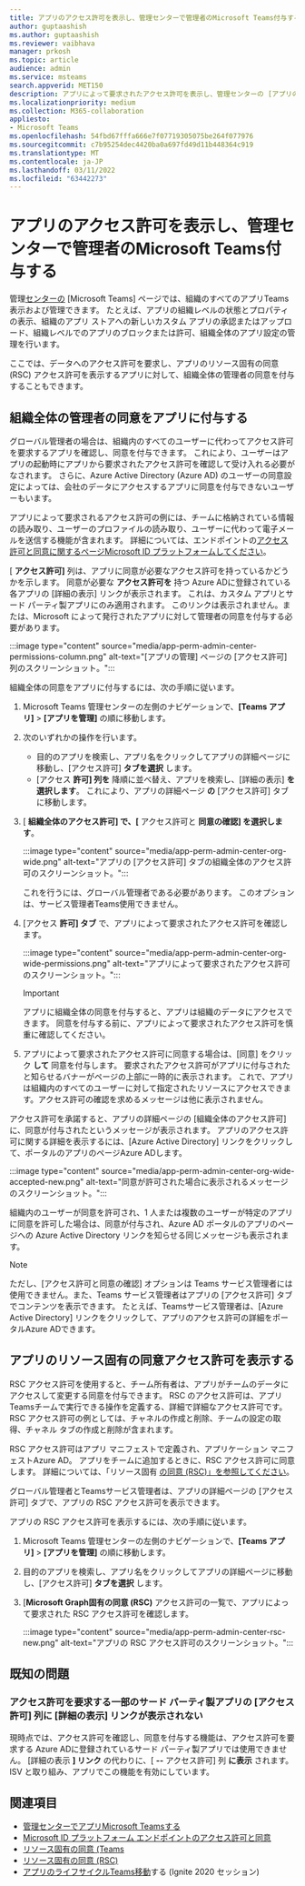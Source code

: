 ```yaml
---
title: アプリのアクセス許可を表示し、管理センターで管理者のMicrosoft Teams付与する
author: guptaashish
ms.author: guptaashish
ms.reviewer: vaibhava
manager: prkosh
ms.topic: article
audience: admin
ms.service: msteams
search.appverid: MET150
description: アプリによって要求されたアクセス許可を表示し、管理センターの [アプリの管理] ページでアプリに管理者の同意Microsoft Teamsします。
ms.localizationpriority: medium
ms.collection: M365-collaboration
appliesto:
- Microsoft Teams
ms.openlocfilehash: 54fbd67fffa666e7f07719305075be264f077976
ms.sourcegitcommit: c7b95254dec4420ba0a697fd49d11b448364c919
ms.translationtype: MT
ms.contentlocale: ja-JP
ms.lasthandoff: 03/11/2022
ms.locfileid: "63442273"
---
```

# <a name="view-app-permissions-and-grant-admin-consent-in-the-microsoft-teams-admin-center"></a>アプリのアクセス許可を表示し、管理センターで管理者のMicrosoft Teams付与する

管理[センターの](manage-apps.md) [Microsoft Teams] ページでは、組織のすべてのアプリTeams表示および管理できます。 たとえば、アプリの組織レベルの状態とプロパティの表示、組織のアプリ ストアへの新しいカスタム アプリの承認またはアップロード、組織レベルでのアプリのブロックまたは許可、組織全体のアプリ設定の管理を行います。

ここでは、データへのアクセス許可を要求し、アプリのリソース固有の同意 (RSC) アクセス許可を表示するアプリに対して、組織全体の管理者の同意を付与することもできます。

## <a name="grant-org-wide-admin-consent-to-an-app"></a>組織全体の管理者の同意をアプリに付与する

グローバル管理者の場合は、組織内のすべてのユーザーに代わってアクセス許可を要求するアプリを確認し、同意を付与できます。 これにより、ユーザーはアプリの起動時にアプリから要求されたアクセス許可を確認して受け入れる必要がなされます。 さらに、Azure Active Directory (Azure AD) のユーザーの同意[](/azure/active-directory/manage-apps/configure-user-consent)設定によっては、会社のデータにアクセスするアプリに同意を付与できないユーザーもいます。

アプリによって要求されるアクセス許可の例には、チームに格納されている情報の読み取り、ユーザーのプロファイルの読み取り、ユーザーに代わって電子メールを送信する機能が含まれます。 詳細については、エンドポイントの[アクセス許可と同意に関するページMicrosoft ID プラットフォームしてください](/azure/active-directory/develop/v2-permissions-and-consent)。

[ **アクセス許可]** 列は、アプリに同意が必要なアクセス許可を持っているかどうかを示します。 同意が必要な **アクセス許可を** 持つ Azure ADに登録されている各アプリの [詳細の表示] リンクが表示されます。 これは、カスタム アプリとサード パーティ製アプリにのみ適用されます。 このリンクは表示されません。または、Microsoft によって発行されたアプリに対して管理者の同意を付与する必要があります。

:::image type="content" source="media/app-perm-admin-center-permissions-column.png" alt-text="[アプリの管理] ページの [アクセス許可] 列のスクリーンショット。":::

組織全体の同意をアプリに付与するには、次の手順に従います。

1. Microsoft Teams 管理センターの左側のナビゲーションで、**[Teams アプリ]** > **[アプリを管理]** の順に移動します。
2. 次のいずれかの操作を行います。
    - 目的のアプリを検索し、アプリ名をクリックしてアプリの詳細ページに移動し、[アクセス許可] **タブを選択** します。
    - [アクセス **許可] 列を** 降順に並べ替え、アプリを検索し、[詳細の表示] **を選択します**。 これにより、アプリの詳細ページ **の** [アクセス許可] タブに移動します。

3. [ **組織全体のアクセス許可] で、[** アクセス許可と **同意の確認] を選択します**。

    :::image type="content" source="media/app-perm-admin-center-org-wide.png" alt-text="アプリの [アクセス許可] タブの組織全体のアクセス許可のスクリーンショット。":::

    これを行うには、グローバル管理者である必要があります。 このオプションは、サービス管理者Teams使用できません。

4. [アクセス **許可] タブ** で、アプリによって要求されたアクセス許可を確認します。

    :::image type="content" source="media/app-perm-admin-center-org-wide-permissions.png" alt-text="アプリによって要求されたアクセス許可のスクリーンショット。":::

    > [!IMPORTANT]
    > アプリに組織全体の同意を付与すると、アプリは組織のデータにアクセスできます。 同意を付与する前に、アプリによって要求されたアクセス許可を慎重に確認してください。
5. アプリによって要求されたアクセス許可に同意する場合は、[同意] をクリック **して** 同意を付与します。 要求されたアクセス許可がアプリに付与されたと知らせるバナーがページの上部に一時的に表示されます。 これで、アプリは組織内のすべてのユーザーに対して指定されたリソースにアクセスできます。アクセス許可の確認を求めるメッセージは他に表示されません。

アクセス許可を承諾すると、アプリの詳細ページの [組織全体のアクセス許可] に、同意が付与されたというメッセージが表示されます。 アプリのアクセス許可に関する詳細を表示するには、[Azure Active Directory] リンクをクリックして、ポータルのアプリのページAzure ADします。

:::image type="content" source="media/app-perm-admin-center-org-wide-accepted-new.png" alt-text="同意が許可された場合に表示されるメッセージのスクリーンショット。":::

組織内のユーザーが同意を許可され、1 人または複数のユーザーが特定のアプリに同意を許可した場合は、同意が付与され、Azure AD ポータルのアプリのページへの Azure Active Directory リンクを知らせる同じメッセージも表示されます。

> [!NOTE]
> ただし、[アクセス許可と同意の確認] オプションは Teams サービス管理者には使用できません。また、Teams サービス管理者はアプリの [アクセス許可] タブでコンテンツを表示できます。 たとえば、Teamsサービス管理者は、[Azure Active Directory] リンクをクリックして、アプリのアクセス許可の詳細をポータルAzure ADできます。

## <a name="view-resource-specific-consent-permissions-of-an-app"></a>アプリのリソース固有の同意アクセス許可を表示する

RSC アクセス許可を使用すると、チーム所有者は、アプリがチームのデータにアクセスして変更する同意を付与できます。 RSC のアクセス許可は、アプリTeamsチームで実行できる操作を定義する、詳細で詳細なアクセス許可です。 RSC アクセス許可の例としては、チャネルの作成と削除、チームの設定の取得、チャネル タブの作成と削除が含まれます。

RSC アクセス許可はアプリ マニフェストで定義され、アプリケーション マニフェストAzure AD。 アプリをチームに追加するときに、RSC アクセス許可に同意します。 詳細については、「リソース固有 [の同意 (RSC)」を参照してください](/microsoftteams/platform/graph-api/rsc/resource-specific-consent)。

グローバル管理者とTeamsサービス管理者は、アプリの詳細ページの [アクセス許可] タブで、アプリの RSC アクセス許可を表示できます。

アプリの RSC アクセス許可を表示するには、次の手順に従います。

1. Microsoft Teams 管理センターの左側のナビゲーションで、**[Teams アプリ]** > **[アプリを管理]** の順に移動します。
2. 目的のアプリを検索し、アプリ名をクリックしてアプリの詳細ページに移動し、[アクセス許可] **タブを選択** します。
3. [**Microsoft Graph固有の同意 (RSC)** アクセス許可の一覧で、アプリによって要求された RSC アクセス許可を確認します。

    :::image type="content" source="media/app-perm-admin-center-rsc-new.png" alt-text="アプリの RSC アクセス許可のスクリーンショット。":::

## <a name="known-issues"></a>既知の問題

### <a name="the-view-details-link-isnt-displayed-in-the-permissions-column-for-some-third-party-apps-that-request-permissions"></a>アクセス許可を要求する一部のサード パーティ製アプリの [アクセス許可] 列に [詳細の表示] リンクが表示されない

現時点では、アクセス許可を確認し、同意を付与する機能は、アクセス許可を要求する Azure ADに登録されているサード パーティ製アプリでは使用できません。 [詳細の表示 **] リンク** の代わりに、[ **--** アクセス許可] 列 **に表示** されます。 ISV と取り組み、アプリでこの機能を有効にしています。

## <a name="related-topics"></a>関連項目

- [管理センターでアプリMicrosoft Teamsする](manage-apps.md)
- [Microsoft ID プラットフォーム エンドポイントのアクセス許可と同意](/azure/active-directory/develop/v2-permissions-and-consent)
- [リソース固有の同意 (Teams](resource-specific-consent.md)
- [リソース固有の同意 (RSC)](/microsoftteams/platform/graph-api/rsc/resource-specific-consent)
- [アプリのライフサイクルTeams移動](https://aka.ms/PR132)する (Ignite 2020 セッション)
